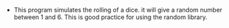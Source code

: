 * This program simulates the rolling of a dice. it will give a random number between 1 and 6. This is good practice for using the random library.
